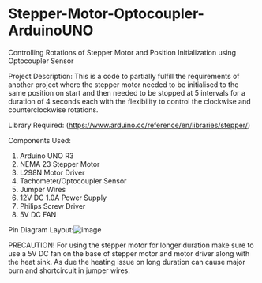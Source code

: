 # Stepper-Motor-Optocoupler-ArduinoUNO
Controlling Rotations of Stepper Motor and Position Initialization using Optocoupler Sensor

Project Description: 
This is a code to partially fulfill the requirements of another project where the stepper motor needed to be initialised to the same position on start and then
needed to be stopped at 5 intervals for a duration of 4 seconds each with the flexibility to control the clockwise and counterclockwise rotations.

Library Required: (https://www.arduino.cc/reference/en/libraries/stepper/)

Components Used:                                                                    
1. Arduino UNO R3                                                                  
2. NEMA 23 Stepper Motor                                                                   
3. L298N Motor Driver                                                               
4. Tachometer/Optocoupler Sensor                                                    
5. Jumper Wires
6. 12V DC 1.0A Power Supply                                                        
7. Philips Screw Driver                                                             
8. 5V DC FAN

Pin Diagram Layout:![image](https://github.com/Jatin24creator/Stepper-Motor-Optocoupler-ArduinoUNO/assets/85844100/3c5eedb5-8196-4920-9f6f-755f816adf72)

PRECAUTION! For using the stepper motor for longer duration make sure to use a 5V DC fan on the base of stepper motor and motor driver along with the heat sink. As due the heating issue on long duration can cause major burn and shortcircuit in jumper wires.


